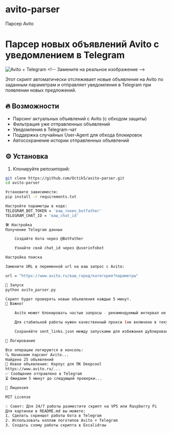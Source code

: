 # avito-parser
Парсер Avito


# Парсер новых объявлений Avito с уведомлением в Telegram

![Avito + Telegram]([https://example.com/avito-telegram-bot.jpg](https://i.pinimg.com/736x/c6/4d/f9/c64df982b36bc0ae4588a881ee7e1adb.jpg)) <!-- Замените на реальное изображение -->

Этот скрипт автоматически отслеживает новые объявления на Avito по заданным параметрам и отправляет уведомления в Telegram при появлении новых предложений.

## 🔥 Возможности

- Парсинг актуальных объявлений с Avito (с обходом защиты)
- Фильтрация уже отправленных объявлений
- Уведомления в Telegram-чат
- Поддержка случайных User-Agent для обхода блокировок
- Автосохранение истории отправленных объявлений

## ⚙️ Установка

1. Клонируйте репозиторий:
```bash
git clone https://github.com/Octik5/avito-parser.git
cd avito-parser

Установите зависимости:
pip install -r requirements.txt

Настройте параметры в коде:
TELEGRAM_BOT_TOKEN = 'ваш_токен_botfather'
TELEGRAM_CHAT_ID = 'ваш_chat_id'

🛠 Настройка
Получение Telegram данных

    Создайте бота через @BotFather

    Узнайте свой chat_id через @userinfobot

Настройка поиска

Замените URL в переменной url на ваш запрос с Avito:

url = "https://www.avito.ru/ваш_город/категория?параметры"

🚀 Запуск
python avito_parser.py

Скрипт будет проверять новые объявления каждые 5 минут.
📌 Важно!

    Avito может блокировать частые запросы - рекомендуемый интервал не менее 5 минут

    Для стабильной работы нужен качественный прокси (не включено в текущую версию)

    Сохраняйте sent_links.json между запусками для избежания дублирования

📄 Логирование

Все операции логируются в консоль:
🔍 Начинаем парсинг Avito...
Найдено 25 объявлений
🔹 Новое объявление: Корпус для ПК Deepcool
https://www.avito.ru/...
✅ Сообщение отправлено в Telegram
⏳ Ожидаем 5 минут до следующей проверки...

📜 Лицензия

MIT License

💡 Совет: Для 24/7 работы разместите скрипт на VPS или Raspberry Pi
Для картинки в README.md вы можете:
1. Сделать скриншот работы бота в Telegram
2. Использовать коллаж логотипов Avito + Telegram
3. Создать схему работы скрипта в Excalidraw
